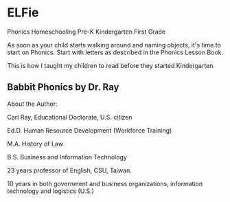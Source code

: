 # ELFie
Phonics Homeschooling Pre-K Kindergarten First Grade

As soon as your child starts walking around and naming objects, it's time to start on Phonics. Start with letters as described in the Phonics Lesson Book.

This is how I taught my children to read before they started Kindergarten.
## Babbit Phonics by Dr. Ray

About the Author:

Carl Ray, Educational Doctorate, U.S. citizen

Ed.D. Human Resource Development (Workforce Training)

M.A. History of Law

B.S. Business and Information Technology

23 years professor of English, CSU, Taiwan.

10 years in both government and business organizations,
	information technology and logistics (U.S.)
	
